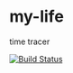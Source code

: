 # my-life
time tracer

[![Build Status](https://travis-ci.org/ronniewang/my-life.svg?branch=master)](https://travis-ci.org/ronniewang/my-life)

